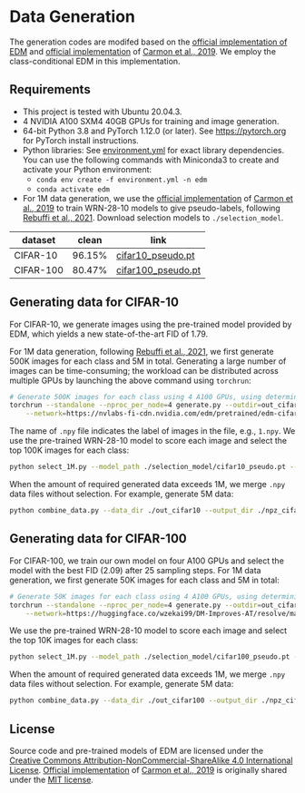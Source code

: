 # Data Generation

The generation codes are modifed based on the [official implementation of EDM](https://github.com/NVlabs/edm) and [official implementation](https://github.com/yaircarmon/semisup-adv) of [Carmon et al., 2019](https://arxiv.org/abs/1905.13736). We employ the class-conditional EDM in this implementation. 


## Requirements

- This project is tested with Ubuntu 20.04.3. 
- 4 NVIDIA A100 SXM4 40GB GPUs for training and image generation. 
- 64-bit Python 3.8 and PyTorch 1.12.0 (or later). See https://pytorch.org for PyTorch install instructions.
- Python libraries: See [environment.yml](./environment.yml) for exact library dependencies. You can use the following commands with Miniconda3 to create and activate your Python environment:
  - `conda env create -f environment.yml -n edm`
  - `conda activate edm`
- For 1M data generation, we use the [official implementation](https://github.com/yaircarmon/semisup-adv) of [Carmon et al., 2019](https://arxiv.org/abs/1905.13736) to train WRN-28-10 models to give pseudo-labels, following [Rebuffi et al., 2021](https://arxiv.org/abs/2103.01946). Download selection models to `./selection_model`. 

| dataset | clean | link |
|---|:---:|---|
| CIFAR-10 | 96.15% | [cifar10_pseudo.pt](https://huggingface.co/wzekai99/DM-Improves-AT/resolve/main/others/cifar10_pseudo.pt) |
| CIFAR-100 | 80.47% | [cifar100_pseudo.pt](https://huggingface.co/wzekai99/DM-Improves-AT/resolve/main/others/cifar100_pseudo.pt) |


## Generating data for CIFAR-10

For CIFAR-10, we generate images using the pre-trained model provided by EDM, which yields a new state-of-the-art FID of 1.79. 

For 1M data generation, following [Rebuffi et al., 2021](https://arxiv.org/abs/2103.01946), we first generate 500K images for each class and 5M in total. Generating a large number of images can be time-consuming; the workload can be distributed across multiple GPUs by launching the above command using `torchrun`:

```.bash
# Generate 500K images for each class using 4 A100 GPUs, using deterministic sampling with 20 steps
torchrun --standalone --nproc_per_node=4 generate.py --outdir=out_cifar10 --seeds=0-499999 --batch=2048  --steps=20 --class_num=10 \
    --network=https://nvlabs-fi-cdn.nvidia.com/edm/pretrained/edm-cifar10-32x32-cond-vp.pkl
```

The name of `.npy` file indicates the label of images in the file, e.g., `1.npy`. We use the pre-trained WRN-28-10 model to score each image and select the top 100K images for each class: 

```.bash
python select_1M.py --model_path ./selection_model/cifar10_pseudo.pt --data_dir ./out_cifar10 --output_dir ./npz_cifar10 --class_num 10
```

When the amount of required generated data exceeds 1M, we merge `.npy` data files without selection. For example, generate 5M data:

```.bash
python combine_data.py --data_dir ./out_cifar10 --output_dir ./npz_cifar10 --class_num 10 --file_name 5m
```

## Generating data for CIFAR-100

For CIFAR-100, we train our own model on four A100 GPUs and select the model with the best FID (2.09) after 25 sampling steps. For 1M data generation, we first generate 50K images for each class and 5M in total: 

```.bash
# Generate 50K images for each class using 4 A100 GPUs, using deterministic sampling with 25 steps
torchrun --standalone --nproc_per_node=4 generate.py --outdir=out_cifar100 --seeds=0-49999 --batch=2048  --steps=25 --class_num=100 \
    --network=https://huggingface.co/wzekai99/DM-Improves-AT/resolve/main/others/edm-cifar100-cond-32x32-cond-vp.pkl
```

We use the pre-trained WRN-28-10 model to score each image and select the top 10K images for each class: 

```.bash
python select_1M.py --model_path ./selection_model/cifar100_pseudo.pt --data_dir ./out_cifar100 --output_dir ./npz_cifar100 --class_num 100
```

When the amount of required generated data exceeds 1M, we merge `.npy` data files without selection. For example, generate 5M data:

```.bash
python combine_data.py --data_dir ./out_cifar100 --output_dir ./npz_cifar100 --class_num 100 --file_name 5m
```

## License

Source code and pre-trained models of EDM are licensed under the [Creative Commons Attribution-NonCommercial-ShareAlike 4.0 International License](http://creativecommons.org/licenses/by-nc-sa/4.0/). [Official implementation](https://github.com/yaircarmon/semisup-adv) of [Carmon et al., 2019](https://arxiv.org/abs/1905.13736) is originally shared under the [MIT license](https://github.com/yaircarmon/semisup-adv/blob/master/LICENSE.md). 
